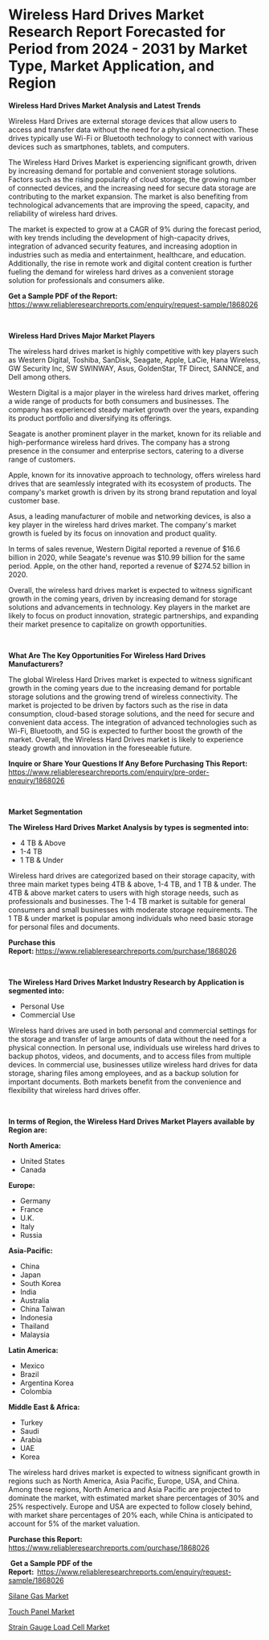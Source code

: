 <p><h1>Wireless Hard Drives Market Research Report Forecasted for Period from 2024 -  2031 by Market Type, Market Application, and Region</h1></p><p><strong>Wireless Hard Drives Market Analysis and Latest Trends</strong></p>
<p><p>Wireless Hard Drives are external storage devices that allow users to access and transfer data without the need for a physical connection. These drives typically use Wi-Fi or Bluetooth technology to connect with various devices such as smartphones, tablets, and computers.</p><p>The Wireless Hard Drives Market is experiencing significant growth, driven by increasing demand for portable and convenient storage solutions. Factors such as the rising popularity of cloud storage, the growing number of connected devices, and the increasing need for secure data storage are contributing to the market expansion. The market is also benefiting from technological advancements that are improving the speed, capacity, and reliability of wireless hard drives.</p><p>The market is expected to grow at a CAGR of 9% during the forecast period, with key trends including the development of high-capacity drives, integration of advanced security features, and increasing adoption in industries such as media and entertainment, healthcare, and education. Additionally, the rise in remote work and digital content creation is further fueling the demand for wireless hard drives as a convenient storage solution for professionals and consumers alike.</p></p>
<p><strong>Get a Sample PDF of the Report:&nbsp;</strong> <a href="https://www.reliableresearchreports.com/enquiry/request-sample/1868026">https://www.reliableresearchreports.com/enquiry/request-sample/1868026</a></p>
<p>&nbsp;</p>
<p><strong>Wireless Hard Drives Major Market Players</strong></p>
<p><p>The wireless hard drives market is highly competitive with key players such as Western Digital, Toshiba, SanDisk, Seagate, Apple, LaCie, Hana Wireless, GW Security Inc, SW SWINWAY, Asus, GoldenStar, TF Direct, SANNCE, and Dell among others.</p><p>Western Digital is a major player in the wireless hard drives market, offering a wide range of products for both consumers and businesses. The company has experienced steady market growth over the years, expanding its product portfolio and diversifying its offerings.</p><p>Seagate is another prominent player in the market, known for its reliable and high-performance wireless hard drives. The company has a strong presence in the consumer and enterprise sectors, catering to a diverse range of customers.</p><p>Apple, known for its innovative approach to technology, offers wireless hard drives that are seamlessly integrated with its ecosystem of products. The company's market growth is driven by its strong brand reputation and loyal customer base.</p><p>Asus, a leading manufacturer of mobile and networking devices, is also a key player in the wireless hard drives market. The company's market growth is fueled by its focus on innovation and product quality.</p><p>In terms of sales revenue, Western Digital reported a revenue of $16.6 billion in 2020, while Seagate's revenue was $10.99 billion for the same period. Apple, on the other hand, reported a revenue of $274.52 billion in 2020.</p><p>Overall, the wireless hard drives market is expected to witness significant growth in the coming years, driven by increasing demand for storage solutions and advancements in technology. Key players in the market are likely to focus on product innovation, strategic partnerships, and expanding their market presence to capitalize on growth opportunities.</p></p>
<p>&nbsp;</p>
<p><strong>What Are The Key Opportunities For Wireless Hard Drives Manufacturers?</strong></p>
<p><p>The global Wireless Hard Drives market is expected to witness significant growth in the coming years due to the increasing demand for portable storage solutions and the growing trend of wireless connectivity. The market is projected to be driven by factors such as the rise in data consumption, cloud-based storage solutions, and the need for secure and convenient data access. The integration of advanced technologies such as Wi-Fi, Bluetooth, and 5G is expected to further boost the growth of the market. Overall, the Wireless Hard Drives market is likely to experience steady growth and innovation in the foreseeable future.</p></p>
<p><strong>Inquire or Share Your Questions If Any Before Purchasing This Report:</strong> <a href="https://www.reliableresearchreports.com/enquiry/pre-order-enquiry/1868026">https://www.reliableresearchreports.com/enquiry/pre-order-enquiry/1868026</a></p>
<p>&nbsp;</p>
<p><strong>Market Segmentation</strong></p>
<p><strong>The Wireless Hard Drives Market Analysis by types is segmented into:</strong></p>
<p><ul><li>4 TB & Above</li><li>1-4 TB</li><li>1 TB & Under</li></ul></p>
<p><p>Wireless hard drives are categorized based on their storage capacity, with three main market types being 4TB & above, 1-4 TB, and 1 TB & under. The 4TB & above market caters to users with high storage needs, such as professionals and businesses. The 1-4 TB market is suitable for general consumers and small businesses with moderate storage requirements. The 1 TB & under market is popular among individuals who need basic storage for personal files and documents.</p></p>
<p><strong>Purchase this Report:&nbsp;</strong><a href="https://www.reliableresearchreports.com/purchase/1868026">https://www.reliableresearchreports.com/purchase/1868026</a></p>
<p>&nbsp;</p>
<p><strong>The Wireless Hard Drives Market Industry Research by Application is segmented into:</strong></p>
<p><ul><li>Personal Use</li><li>Commercial Use</li></ul></p>
<p><p>Wireless hard drives are used in both personal and commercial settings for the storage and transfer of large amounts of data without the need for a physical connection. In personal use, individuals use wireless hard drives to backup photos, videos, and documents, and to access files from multiple devices. In commercial use, businesses utilize wireless hard drives for data storage, sharing files among employees, and as a backup solution for important documents. Both markets benefit from the convenience and flexibility that wireless hard drives offer.</p></p>
<p>&nbsp;</p>
<p><strong>In terms of Region, the Wireless Hard Drives Market Players available by Region are:</strong></p>
<p>
    <p> <strong> North America: </strong>
        <ul>
            <li>United States</li>
            <li>Canada</li>
        </ul>
        </p> 
    <p> <strong> Europe: </strong>
        <ul>
            <li>Germany</li>
            <li>France</li>
            <li>U.K.</li>
            <li>Italy</li>
            <li>Russia</li>
        </ul>
        </p> 
    <p> <strong> Asia-Pacific: </strong>
        <ul>
            <li>China</li>
            <li>Japan</li>
            <li>South Korea</li>
            <li>India</li>
            <li>Australia</li>
            <li>China Taiwan</li>
            <li>Indonesia</li>
            <li>Thailand</li>
            <li>Malaysia</li>
        </ul>
        </p> 
    <p> <strong> Latin America: </strong>
        <ul>
            <li>Mexico</li>
            <li>Brazil</li>
            <li>Argentina Korea</li>
            <li>Colombia</li>
        </ul>
        </p> 
    <p> <strong> Middle East & Africa: </strong>
        <ul>
            <li>Turkey</li>
            <li>Saudi</li>
            <li>Arabia</li>
            <li>UAE</li>
            <li>Korea</li>
        </ul>
    </p>
    </p>
<p><p>The wireless hard drives market is expected to witness significant growth in regions such as North America, Asia Pacific, Europe, USA, and China. Among these regions, North America and Asia Pacific are projected to dominate the market, with estimated market share percentages of 30% and 25% respectively. Europe and USA are expected to follow closely behind, with market share percentages of 20% each, while China is anticipated to account for 5% of the market valuation.</p></p>
<p><strong>Purchase this Report: </strong><a href="https://www.reliableresearchreports.com/purchase/1868026">https://www.reliableresearchreports.com/purchase/1868026</a></p>
<p>&nbsp;<strong>Get a Sample PDF of the Report:&nbsp;&nbsp;</strong><a href="https://www.reliableresearchreports.com/enquiry/request-sample/1868026">https://www.reliableresearchreports.com/enquiry/request-sample/1868026</a></p>
<p><strong></strong></p>
<p><p><a href="https://github.com/ChiragRP21/Market-Research-Report-List-3/blob/main/silane-gas-market.md">Silane Gas Market</a></p><p><a href="https://github.com/Airanohannonzb68e5pb53oc1/Market-Research-Report-List-1/blob/main/touch-panel-market.md">Touch Panel Market</a></p><p><a href="https://github.com/cecuraprangm/Market-Research-Report-List-2/blob/main/strain-gauge-load-cell-market.md">Strain Gauge Load Cell Market</a></p></p>